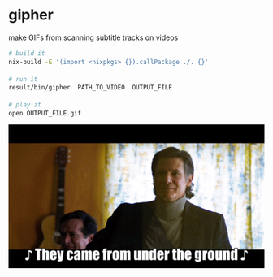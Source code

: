 # gipher

make GIFs from scanning subtitle tracks on videos

```bash
# build it
nix-build -E '(import <nixpkgs> {}).callPackage ./. {}'

# run it
result/bin/gipher  PATH_TO_VIDEO  OUTPUT_FILE

# play it
open OUTPUT_FILE.gif
```

<p align="center">
  <img src="sample.gif" title="bones">
</p>
